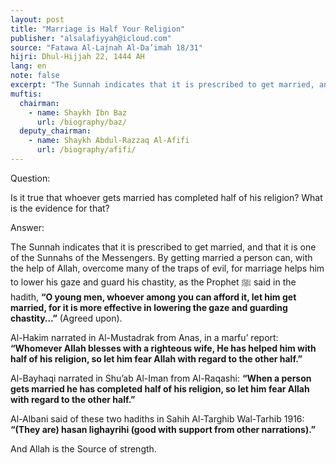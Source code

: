 ```yaml
---
layout: post
title: "Marriage is Half Your Religion"
publisher: "alsalafiyyah@icloud.com"
source: "Fatawa Al-Lajnah Al-Da’imah 18/31"
hijri: Dhul-Hijjah 22, 1444 AH
lang: en
note: false
excerpt: "The Sunnah indicates that it is prescribed to get married, and that it is one of the Sunnahs of the Messengers."
muftis:
  chairman: 
    - name: Shaykh Ibn Baz
      url: /biography/baz/
  deputy_chairman:
    - name: Shaykh Abdul-Razzaq Al-Afifi
      url: /biography/afifi/
---
```


Question: 

Is it true that whoever gets married has completed half of his religion? What is the evidence for that?

Answer: 

The Sunnah indicates that it is prescribed to get married, and that it is one of the Sunnahs of the Messengers. By getting married a person can, with the help of Allah, overcome many of the traps of evil, for marriage helps him to lower his gaze and guard his chastity, as the Prophet ﷺ said in the hadith, **“O young men, whoever among you can afford it, let him get married, for it is more effective in lowering the gaze and guarding chastity…”** (Agreed upon). 

Al-Hakim narrated in Al-Mustadrak from Anas, in a marfu’ report: **“Whomever Allah blesses with a righteous wife, He has helped him with half of his religion, so let him fear Allah with regard to the other half.”**

Al-Bayhaqi narrated in Shu’ab Al-Iman from Al-Raqashi: **“When a person gets married he has completed half of his religion, so let him fear Allah with regard to the other half.”**

Al-Albani said of these two hadiths in Sahih Al-Targhib Wal-Tarhib 1916: **“(They are) hasan lighayrihi (good with support from other narrations).”**

And Allah is the Source of strength. 
